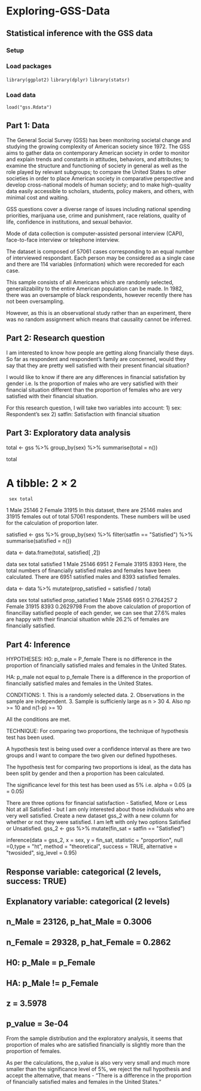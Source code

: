 # Exploring-GSS-Data

## Statistical inference with the GSS data

### Setup
### Load packages
`library(ggplot2)`
`library(dplyr)`
`library(statsr)`

### Load data
`load("gss.Rdata")`

## Part 1: Data
The General Social Survey (GSS) has been monitoring societal change and studying the growing complexity of American society since 1972. The GSS aims to gather data on contemporary American society in order to monitor and explain trends and constants in attitudes, behaviors, and attributes; to examine the structure and functioning of society in general as well as the role played by relevant subgroups; to compare the United States to other societies in order to place American society in comparative perspective and develop cross-national models of human society; and to make high-quality data easily accessible to scholars, students, policy makers, and others, with minimal cost and waiting.

GSS questions cover a diverse range of issues including national spending priorities, marijuana use, crime and punishment, race relations, quality of life, confidence in institutions, and sexual behavior.

Mode of data collection is computer-assisted personal interview (CAPI), face-to-face interview or telephone interview.

The dataset is composed of 57061 cases corresponding to an equal number of interviewed respondant. Each person may be considered as a single case and there are 114 variables (information) which were recoreded for each case.

This sample consists of all Americans which are randomly selected, generalizability to the entire American population can be made. In 1982, there was an oversample of black respondents, however recently there has not been oversampling.

However, as this is an observational study rather than an experiment, there was no random assignment which means that causality cannot be inferred.

## Part 2: Research question
I am interested to know how people are getting along financially these days. So far as respondent and respondent’s family are concerned, would they say that they are pretty well satisfied with their present financial situation?

I would like to know if there are any differences in financial satisfation by gender i.e. Is the proportion of males who are very satisfied with their financial situation different than the proportion of females who are very satisfied with their financial situation.

For this research question, I will take two variables into account: 1) sex: Respondent’s sex 2) satfin: Satisfaction with financial situation

## Part 3: Exploratory data analysis

total <- gss %>%
  group_by(sex) %>%
  summarise(total = n())

total
 # A tibble: 2 × 2
     sex total
 <fctr> <int>
 1   Male 25146
 2 Female 31915
In this dataset, there are 25146 males and 31915 females out of total 57061 respondents. These numbers will be used for the calculation of proportion later.

satisfied <- gss %>%
  group_by(sex) %>%
  filter(satfin == "Satisfied") %>%
  summarise(satisfied = n())

data <- data.frame(total, satisfied[ ,2])

data
      sex total satisfied
 1   Male 25146      6951
 2 Female 31915      8393
Here, the total numbers of financially satisfied males and females have been calculated. There are 6951 satisfied males and 8393 satisfied females.

data <- data %>%
  mutate(prop_satisfied = satisfied / total)

data
      sex total satisfied prop_satisfied
 1   Male 25146      6951      0.2764257
 2 Female 31915      8393      0.2629798
From the above calculation of proportion of financillay satisfied people of each gender, we can see that 27.6% males are happy with their financial situation while 26.2% of females are financially satisfied.

## Part 4: Inference
HYPOTHESES: H0: p_male = P_female There is no difference in the proportion of financially satisfied males and females in the United States.

HA: p_male not equal to p_female There is a difference in the proportion of financially satisfied males and females in the United States.

CONDITIONS: 1. This is a randomly selected data. 2. Observations in the sample are independent. 3. Sample is sufficienly large as n > 30 4. Also np >= 10 and n(1-p) >= 10

All the conditions are met.

TECHNIQUE: For comparing two proportions, the technique of hypothesis test has been used.

A hypothesis test is being used over a confidence interval as there are two groups and I want to compare the two given our defined hypotheses.

The hypothesis test for comparing two proportions is ideal, as the data has been split by gender and then a proportion has been calculated.

The significance level for this test has been used as 5% i.e. alpha = 0.05 (a = 0.05)

There are three options for financial satisfaction - Satisfied, More or Less Not at all Satisfied - but I am only interested about those individuals who are very well satisfied. Create a new dataset gss_2 with a new column for whether or not they were satisfied. I am left with only two options Satisfied or Unsatisfied.
gss_2 <- gss %>%
  mutate(fin_sat = satfin == "Satisfied") 
  
inference(data = gss_2, x = sex, y = fin_sat, statistic = "proportion", null =0,type = "ht", method = "theoretical", success = TRUE, alternative = "twosided", sig_level = 0.95)
## Response variable: categorical (2 levels, success: TRUE)
## Explanatory variable: categorical (2 levels) 
## n_Male = 23126, p_hat_Male = 0.3006
## n_Female = 29328, p_hat_Female = 0.2862
## H0: p_Male =  p_Female
## HA: p_Male != p_Female
## z = 3.5978
## p_value = 3e-04




From the sample distribution and the exploratory analysis, it seems that proportion of males who are satisfied financially is slightly more than the proportion of females.

As per the calculations, the p_value is also very very small and much more smaller than the significance level of 5%, we reject the null hypothesis and accept the alternative, that means - “There is a difference in the proportion of financially satisfied males and females in the United States.”


